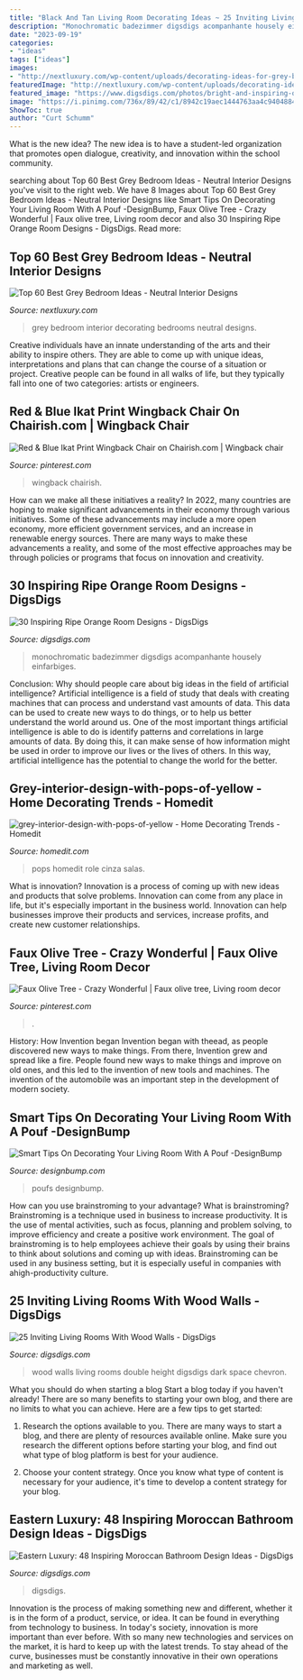 ```yaml
---
title: "Black And Tan Living Room Decorating Ideas ~ 25 Inviting Living Rooms With Wood Walls"
description: "Monochromatic badezimmer digsdigs acompanhante housely einfarbiges"
date: "2023-09-19"
categories:
- "ideas"
tags: ["ideas"]
images:
- "http://nextluxury.com/wp-content/uploads/decorating-ideas-for-grey-bedrooms.jpg"
featuredImage: "http://nextluxury.com/wp-content/uploads/decorating-ideas-for-grey-bedrooms.jpg"
featured_image: "https://www.digsdigs.com/photos/bright-and-inspiring-orange-room-designs-18.jpg"
image: "https://i.pinimg.com/736x/89/42/c1/8942c19aec1444763aa4c9404884eb2f--ikat-print-wingback-chairs.jpg"
ShowToc: true
author: "Curt Schumm"
---
```



What is the new idea?
The new idea is to have a student-led organization that promotes open dialogue, creativity, and innovation within the school community.

	

		
searching about Top 60 Best Grey Bedroom Ideas - Neutral Interior Designs you've visit to the right web. We have 8 Images about Top 60 Best Grey Bedroom Ideas - Neutral Interior Designs like Smart Tips On Decorating Your Living Room With A Pouf -DesignBump, Faux Olive Tree - Crazy Wonderful | Faux olive tree, Living room decor and also 30 Inspiring Ripe Orange Room Designs - DigsDigs. Read more:
		
    
## Top 60 Best Grey Bedroom Ideas - Neutral Interior Designs

<img loading=lazy src="http://nextluxury.com/wp-content/uploads/decorating-ideas-for-grey-bedrooms.jpg" onerror="this.onerror=null;this.src='https://tse2.mm.bing.net/th?id=OIP.qiM04GG8tsVU47z16fwUAgAAAA&amp;pid=15.1';" alt="Top 60 Best Grey Bedroom Ideas - Neutral Interior Designs">

_Source: nextluxury.com_

>grey bedroom interior decorating bedrooms neutral designs. 

	

Creative individuals have an innate understanding of the arts and their ability to inspire others. They are able to come up with unique ideas, interpretations and plans that can change the course of a situation or project. Creative people can be found in all walks of life, but they typically fall into one of two categories: artists or engineers.

    
## Red &amp; Blue Ikat Print Wingback Chair On Chairish.com | Wingback Chair

<img loading=lazy src="https://i.pinimg.com/736x/89/42/c1/8942c19aec1444763aa4c9404884eb2f--ikat-print-wingback-chairs.jpg" onerror="this.onerror=null;this.src='https://tse4.mm.bing.net/th?id=OIP.cYvsj7Nu26oM2BhigcjQQQHaJ3&amp;pid=15.1';" alt="Red &amp; Blue Ikat Print Wingback Chair on Chairish.com | Wingback chair">

_Source: pinterest.com_

>wingback chairish. 

	

How can we make all these initiatives a reality?
In 2022, many countries are hoping to make significant advancements in their economy through various initiatives. Some of these advancements may include a more open economy, more efficient government services, and an increase in renewable energy sources. There are many ways to make these advancements a reality, and some of the most effective approaches may be through policies or programs that focus on innovation and creativity.

    
## 30 Inspiring Ripe Orange Room Designs - DigsDigs

<img loading=lazy src="https://www.digsdigs.com/photos/bright-and-inspiring-orange-room-designs-18.jpg" onerror="this.onerror=null;this.src='https://tse3.mm.bing.net/th?id=OIP.7PK3Cf_wPfMezy1qKjPLfAHaJ-&amp;pid=15.1';" alt="30 Inspiring Ripe Orange Room Designs - DigsDigs">

_Source: digsdigs.com_

>monochromatic badezimmer digsdigs acompanhante housely einfarbiges. 

	

Conclusion: Why should people care about big ideas in the field of artificial intelligence?
Artificial intelligence is a field of study that deals with creating machines that can process and understand vast amounts of data. This data can be used to create new ways to do things, or to help us better understand the world around us. One of the most important things artificial intelligence is able to do is identify patterns and correlations in large amounts of data. By doing this, it can make sense of how information might be used in order to improve our lives or the lives of others. In this way, artificial intelligence has the potential to change the world for the better.

    
## Grey-interior-design-with-pops-of-yellow - Home Decorating Trends - Homedit

<img loading=lazy src="http://cdn.homedit.com/wp-content/uploads/2012/01/grey-interior-design-with-pops-of-yellow-659x1024.jpg" onerror="this.onerror=null;this.src='https://tse1.mm.bing.net/th?id=OIP.xiOxhCzT1JpTkgvXNntCbwHaLg&amp;pid=15.1';" alt="grey-interior-design-with-pops-of-yellow - Home Decorating Trends - Homedit">

_Source: homedit.com_

>pops homedit role cinza salas. 

	

What is innovation?
Innovation is a process of coming up with new ideas and products that solve problems. Innovation can come from any place in life, but it's especially important in the business world. Innovation can help businesses improve their products and services, increase profits, and create new customer relationships.

    
## Faux Olive Tree - Crazy Wonderful | Faux Olive Tree, Living Room Decor

<img loading=lazy src="https://i.pinimg.com/736x/9e/84/94/9e84944187339e1fe0824ca310332ea9.jpg" onerror="this.onerror=null;this.src='https://tse1.mm.bing.net/th?id=OIP.h0aiV-BaIlTLRNedcLuvFQHaLH&amp;pid=15.1';" alt="Faux Olive Tree - Crazy Wonderful | Faux olive tree, Living room decor">

_Source: pinterest.com_

>. 

	

History: How Invention began
Invention began with theead, as people discovered new ways to make things. From there, Invention grew and spread like a fire. People found new ways to make things and improve on old ones, and this led to the invention of new tools and machines. The invention of the automobile was an important step in the development of modern society.

    
## Smart Tips On Decorating Your Living Room With A Pouf -DesignBump

<img loading=lazy src="https://cdn.designbump.com/wp-content/uploads/2021/03/20ebf863149e20ab3c12fad951a8b0d7.jpg" onerror="this.onerror=null;this.src='https://tse3.mm.bing.net/th?id=OIP.UhH4bK1_zIKAUQgPv4PhcQHaF7&amp;pid=15.1';" alt="Smart Tips On Decorating Your Living Room With A Pouf -DesignBump">

_Source: designbump.com_

>poufs designbump. 

	

How can you use brainstroming to your advantage?
What is brainstroming? Brainstroming is a technique used in business to increase productivity. It is the use of mental activities, such as focus, planning and problem solving, to improve efficiency and create a positive work environment. The goal of brainstroming is to help employees achieve their goals by using their brains to think about solutions and coming up with ideas. Brainstroming can be used in any business setting, but it is especially useful in companies with ahigh-productivity culture.

    
## 25 Inviting Living Rooms With Wood Walls - DigsDigs

<img loading=lazy src="https://www.digsdigs.com/photos/2017/10/24-a-double-height-monochrome-space-with-black-wood-walls-and-French-parquet.jpg" onerror="this.onerror=null;this.src='https://tse3.mm.bing.net/th?id=OIP.h_jz96qwC59zn7K06EmscwHaLF&amp;pid=15.1';" alt="25 Inviting Living Rooms With Wood Walls - DigsDigs">

_Source: digsdigs.com_

>wood walls living rooms double height digsdigs dark space chevron. 

	

What you should do when starting a blog
Start a blog today if you haven't already! There are so many benefits to starting your own blog, and there are no limits to what you can achieve. Here are a few tips to get started:
1. Research the options available to you. There are many ways to start a blog, and there are plenty of resources available online. Make sure you research the different options before starting your blog, and find out what type of blog platform is best for your audience.

2. Choose your content strategy. Once you know what type of content is necessary for your audience, it's time to develop a content strategy for your blog.

    
## Eastern Luxury: 48 Inspiring Moroccan Bathroom Design Ideas - DigsDigs

<img loading=lazy src="https://www.digsdigs.com/photos/inspiring-moroccan-bathrooms-41-554x739.jpg" onerror="this.onerror=null;this.src='https://tse3.mm.bing.net/th?id=OIP.nEXLn6XvexFU9uVYO14reQHaJ4&amp;pid=15.1';" alt="Eastern Luxury: 48 Inspiring Moroccan Bathroom Design Ideas - DigsDigs">

_Source: digsdigs.com_

>digsdigs. 

	

Innovation is the process of making something new and different, whether it is in the form of a product, service, or idea. It can be found in everything from technology to business. In today's society, innovation is more important than ever before. With so many new technologies and services on the market, it is hard to keep up with the latest trends. To stay ahead of the curve, businesses must be constantly innovative in their own operations and marketing as well.

